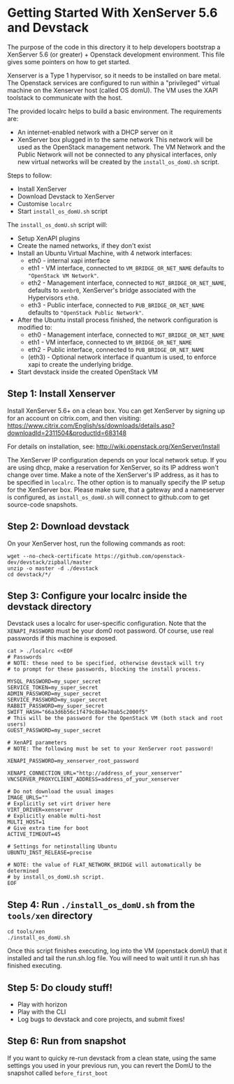 # Getting Started With XenServer 5.6 and Devstack
The purpose of the code in this directory it to help developers bootstrap
a XenServer 5.6 (or greater) + Openstack development environment.  This file gives
some pointers on how to get started.

Xenserver is a Type 1 hypervisor, so it needs to be installed on bare metal.
The Openstack services are configured to run within a "privileged" virtual
machine on the Xenserver host (called OS domU). The VM uses the XAPI toolstack
to communicate with the host.

The provided localrc helps to build a basic environment.
The requirements are:
 - An internet-enabled network with a DHCP server on it
 - XenServer box plugged in to the same network
This network will be used as the OpenStack management network. The VM Network
and the Public Network will not be connected to any physical interfaces, only
new virtual networks will be created by the `install_os_domU.sh` script.

Steps to follow:
 - Install XenServer
 - Download Devstack to XenServer
 - Customise `localrc`
 - Start `install_os_domU.sh` script

The `install_os_domU.sh` script will:
 - Setup XenAPI plugins
 - Create the named networks, if they don't exist
 - Install an Ubuntu Virtual Machine, with 4 network interfaces:
   - eth0 - internal xapi interface
   - eth1 - VM interface, connected to `VM_BRIDGE_OR_NET_NAME` defaults to
   `"OpenStack VM Network"`.
   - eth2 - Management interface, connected to `MGT_BRIDGE_OR_NET_NAME`,
     defaults to `xenbr0`, XenServer's bridge associated with the Hypervisors
     `eth0`.
   - eth3 - Public interface, connected to `PUB_BRIDGE_OR_NET_NAME` defaults to
   `"OpenStack Public Network"`.
 - After the Ubuntu install process finished, the network configuration is
 modified to:
   - eth0 - Management interface, connected to `MGT_BRIDGE_OR_NET_NAME`
   - eth1 - VM interface, connected to `VM_BRIDGE_OR_NET_NAME`
   - eth2 - Public interface, connected to `PUB_BRIDGE_OR_NET_NAME`
   - (eth3) - Optional network interface if quantum is used, to enforce xapi to
   create the underlying bridge.
 - Start devstack inside the created OpenStack VM

## Step 1: Install Xenserver
Install XenServer 5.6+ on a clean box. You can get XenServer by signing
up for an account on citrix.com, and then visiting:
https://www.citrix.com/English/ss/downloads/details.asp?downloadId=2311504&productId=683148

For details on installation, see: http://wiki.openstack.org/XenServer/Install

The XenServer IP configuration depends on your local network setup. If you are
using dhcp, make a reservation for XenServer, so its IP address won't change
over time. Make a note of the XenServer's IP address, as it has to be specified
in `localrc`. The other option is to manually specify the IP setup for the
XenServer box. Please make sure, that a gateway and a nameserver is configured,
as `install_os_domU.sh` will connect to github.com to get source-code snapshots.

## Step 2: Download devstack
On your XenServer host, run the following commands as root:

    wget --no-check-certificate https://github.com/openstack-dev/devstack/zipball/master
    unzip -o master -d ./devstack
    cd devstack/*/

## Step 3: Configure your localrc inside the devstack directory
Devstack uses a localrc for user-specific configuration.  Note that
the `XENAPI_PASSWORD` must be your dom0 root password.
Of course, use real passwords if this machine is exposed.

    cat > ./localrc <<EOF
    # Passwords
    # NOTE: these need to be specified, otherwise devstack will try
    # to prompt for these passwords, blocking the install process.

    MYSQL_PASSWORD=my_super_secret
    SERVICE_TOKEN=my_super_secret
    ADMIN_PASSWORD=my_super_secret
    SERVICE_PASSWORD=my_super_secret
    RABBIT_PASSWORD=my_super_secret
    SWIFT_HASH="66a3d6b56c1f479c8b4e70ab5c2000f5"
    # This will be the password for the OpenStack VM (both stack and root users)
    GUEST_PASSWORD=my_super_secret

    # XenAPI parameters
    # NOTE: The following must be set to your XenServer root password!

    XENAPI_PASSWORD=my_xenserver_root_password

    XENAPI_CONNECTION_URL="http://address_of_your_xenserver"
    VNCSERVER_PROXYCLIENT_ADDRESS=address_of_your_xenserver

    # Do not download the usual images
    IMAGE_URLS=""
    # Explicitly set virt driver here
    VIRT_DRIVER=xenserver
    # Explicitly enable multi-host
    MULTI_HOST=1
    # Give extra time for boot
    ACTIVE_TIMEOUT=45

    # Settings for netinstalling Ubuntu
    UBUNTU_INST_RELEASE=precise

    # NOTE: the value of FLAT_NETWORK_BRIDGE will automatically be determined
    # by install_os_domU.sh script.
    EOF

## Step 4: Run `./install_os_domU.sh` from the `tools/xen` directory

    cd tools/xen
    ./install_os_domU.sh

Once this script finishes executing, log into the VM (openstack domU) that it
installed and tail the run.sh.log file. You will need to wait until it run.sh
has finished executing.

## Step 5: Do cloudy stuff!
* Play with horizon
* Play with the CLI
* Log bugs to devstack and core projects, and submit fixes!

## Step 6: Run from snapshot
If you want to quicky re-run devstack from a clean state,
using the same settings you used in your previous run,
you can revert the DomU to the snapshot called `before_first_boot`
